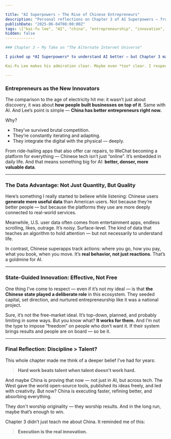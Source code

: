 ```yaml
---

title: "AI Superpowers – The Rise of Chinese Entrepreneurs"
description: "Personal reflections on Chapter 3 of AI Superpowers — from state-guided ecosystems to the power of disciplined execution."
publishDate: "2025-06-04T08:00:00Z"
tags: \["kai-fu lee", "AI", "china", "entrepreneurship", "innovation", "books"]
hidden: false
-------------

### Chapter 3 — My Take on "The Alternate Internet Universe"

I picked up *AI Superpowers* to understand AI better — but Chapter 3 made me stop and think about something else entirely: **how China has quietly built an entrepreneurial machine**, one that might outpace Silicon Valley not because it's more creative, but because it's more relentless.

Kai-Fu Lee makes his admiration clear. Maybe even *too* clear. I respect the balance he tries to keep, but it’s obvious his heart leans toward the Chinese system. That’s not necessarily a bad thing — just something to notice. Someone else with a strong Western mindset might have painted a very different picture using the same facts.

---
```


### Entrepreneurs as the New Innovators

The comparison to the age of electricity hit me: it wasn’t just about discovery, it was about **how people built businesses on top of it**. Same with AI. And Lee’s point is simple — **China has better entrepreneurs right now.**

Why?

* They’ve survived brutal competition.
* They’re constantly iterating and adapting.
* They integrate the digital with the physical — deeply.

From ride-hailing apps that also offer car repairs, to WeChat becoming a platform for everything — Chinese tech isn’t just “online”. It’s embedded in daily life. And that means something big for AI: **better, denser, more valuable data**.

---

### The Data Advantage: Not Just Quantity, But Quality

Here’s something I really started to believe while listening: Chinese users **generate more useful data** than American users. Not because they’re better people — but because the platforms they use are more deeply connected to real-world services.

Meanwhile, U.S. user data often comes from entertainment apps, endless scrolling, likes, outrage. It’s noisy. Surface-level. The kind of data that teaches an algorithm to hold attention — but not necessarily to understand life.

In contrast, Chinese superapps track actions: where you go, how you pay, what you book, when you move. It’s **real behavior, not just reactions**. That’s a goldmine for AI.

---

### State-Guided Innovation: Effective, Not Free

One thing I’ve come to respect — even if it’s not my ideal — is that **the Chinese state played a deliberate role** in this ecosystem. They seeded capital, set direction, and nurtured entrepreneurship like it was a national project.

Sure, it’s not the free-market ideal. It’s top-down, planned, and probably limiting in some ways. But you know what? **It works for them.** And I’m not the type to impose “freedom” on people who don’t want it. If their system brings results and people are on board — so be it.

---

### Final Reflection: Discipline > Talent?

This whole chapter made me think of a deeper belief I’ve had for years:

> **Hard work beats talent when talent doesn’t work hard.**

And maybe China is proving that now — not just in AI, but across tech. The West gave the world open-source tools, published its ideas freely, and led with creativity. But now? China is executing faster, refining better, and absorbing everything.

They don't worship originality — they worship results. And in the long run, maybe that’s enough to win.

Chapter 3 didn’t just teach me about China.
It reminded me of this:

> **Execution is the real innovation.**

